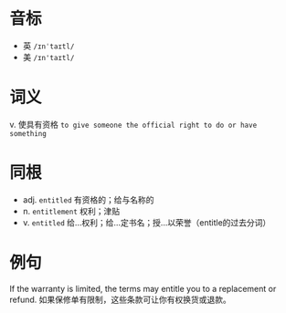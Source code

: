 # 音标

- 英 `/ɪnˈtaɪtl/`
- 美 `/ɪn'taɪtl/`

# 词义

v. 使具有资格
`to give someone the official right to do or have something`

# 同根

- adj. `entitled` 有资格的；给与名称的
- n. `entitlement` 权利；津贴
- v. `entitled` 给…权利；给…定书名；授…以荣誉（entitle的过去分词）

# 例句

If the warranty is limited, the terms may entitle you to a replacement or refund.
如果保修单有限制，这些条款可让你有权换货或退款。


